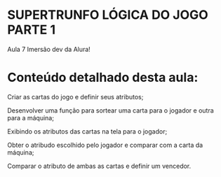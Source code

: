 # SUPERTRUNFO LÓGICA DO JOGO PARTE 1

<p>Aula 7 Imersão dev da Alura!

# Conteúdo detalhado desta aula:
<p>Criar as cartas do jogo e definir seus atributos;
<p>Desenvolver uma função para sortear uma carta para o jogador e outra para a máquina;
<p>Exibindo os atributos das cartas na tela para o jogador;
<p>Obter o atribudo escolhido pelo jogador e comparar com a carta da máquina;
<p>Comparar o atributo de ambas as cartas e definir um vencedor.